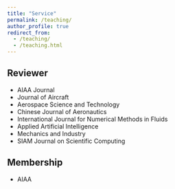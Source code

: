 ```yaml
---
title: "Service"
permalink: /teaching/
author_profile: true
redirect_from: 
  - /teaching/
  - /teaching.html
---
```


## Reviewer

* AIAA Journal
* Journal of Aircraft
* Aerospace Science and Technology
* Chinese Journal of Aeronautics
* International Journal for Numerical Methods in Fluids
* Applied Artificial Intelligence
* Mechanics and Industry
* SIAM Journal on Scientific Computing


## Membership

* AIAA

